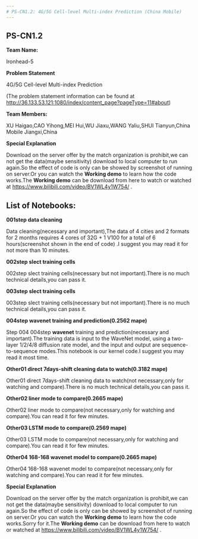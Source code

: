 ```yaml
---
# PS-CN1.2: 4G/5G Cell-level Multi-index Prediction (China Mobile)
---
```


## PS-CN1.2

**Team Name:**

Ironhead-5

**Problem Statement**

4G/5G Cell-level Multi-index Prediction

(The problem statement information can be found at http://36.133.53.121:1080/index/content_page?pageType=11#about)

**Team Members:**

XU Haigao,CAO Yihong,MEI Hui,WU Jiaxu,WANG Yaliu,SHUI Tianyun,China Mobile Jiangxi,China

**Special Explanation**

Download on the server offer by the match organization is prohibit,we can not get the data(maybe sensitivity) download to local computer to run again.So the effect of code is only can be showed by screenshot of running on server.Or you can watch the **Working demo** to learn how the code works.The **Working demo** can be download from here to watch or watched at https://www.bilibili.com/video/BV1WL4y1W754/ .

## List of Notebooks:

**001step data cleaning**

Data cleaning(necessary and important),The data of 4 cities and 2 formats for 2 months requires 4 cores of 32G + 1 V100 for a total of 6 hours(screenshot shown in the end of code) .I suggest you may read it for not more than 10 minutes.

**002step slect training cells**

002step slect training cells(necessary but not important).There is no much technical details,you can pass it.

**003step slect training cells**

003step slect training cells(necessary but not important).There is no much technical details,you can pass it.

**004step wavenet training and prediction(0.2562 mape)**

Step 004 004step **wavenet** training and prediction(necessary and important).The training data is input to the WaveNet model, using a two-layer 1/2/4/8 diffusion rate model, and the input and output are sequence-to-sequence modes.This notebook is our kernel code.I suggest you may read it most time.

**Other01 direct 7days-shift cleaning data to watch(0.3182 mape)**

Other01 direct 7days-shift cleaning data to watch(not necessary,only for watching and compare).There is no much technical details,you can pass it.

**Other02 liner mode to compare(0.2665 mape)**

Other02 liner mode to compare(not necessary,only for watching and compare).You can read it for few minutes.

**Other03 LSTM mode to compare(0.2569 mape)**

Other03 LSTM mode to compare(not necessary,only for watching and compare).You can read it for few minutes.

**Other04 168-168 wavenet model to compare(0.2665 mape)**

Other04 168-168 wavenet model to compare(not necessary,only for watching and compare).You can read it for few minutes.

**Special Explanation**

Download on the server offer by the match organization is prohibit,we can not get the data(maybe sensitivity) download to local computer to run again.So the effect of code is only can be showed by screenshot of running on server.Or you can watch the **Working demo** to learn how the code works.Sorry for it.The **Working demo** can be download from here to watch or watched at https://www.bilibili.com/video/BV1WL4y1W754/ .


